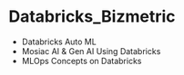 # Databricks_Bizmetric
- Databricks Auto ML 
- Mosiac AI & Gen AI Using Databricks
- MLOps Concepts on Databricks
